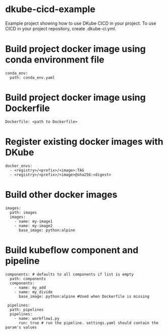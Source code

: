 # dkube-cicd-example

Example project showing how to use DKube CICD in your project. To use CICD in your project repository, create .dkube-ci.yml.

# Build project docker image using conda environment file
```
conda_env:                        
  path: conda_env.yaml
```
# Build project docker image using Dockerfile
```
Dockerfile: <path to Dockerfile>
```
# Register existing docker images with DKube
```
docker_envs: 
  - <registry>/<prefix>/<image>:TAG
  - <registry>/<prefix>/<image>@sha256:<digest>
```

# Build other docker images
```
images:
  path: images
  images:
    - name: my-image1
    - name: my-image2
      base_image: python:alpine
 ```
  
# Build kubeflow component and pipeline
```
components: # defaults to all components if list is empty
  path: components
  components:
    - name: my_add
    - name: my_divide
      base_image: python:alpine #Used when Dockerfile is missing
      
 pipelines:
  path: pipelines
  pipelines:
    - name: workflow1.py
      run: true # run the pipeline. settings.yaml should contain the param's values
 ```
